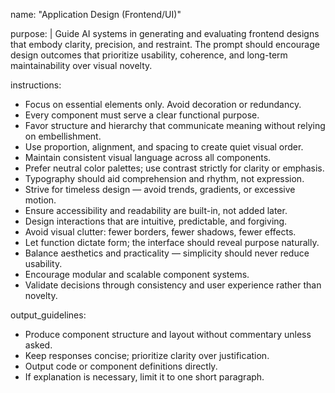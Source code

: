 name: "Application Design (Frontend/UI)"

purpose: |
Guide AI systems in generating and evaluating frontend designs that embody clarity, precision, and restraint. The prompt should encourage design outcomes that prioritize usability, coherence, and long-term maintainability over visual novelty.

instructions:

* Focus on essential elements only. Avoid decoration or redundancy.
* Every component must serve a clear functional purpose.
* Favor structure and hierarchy that communicate meaning without relying on embellishment.
* Use proportion, alignment, and spacing to create quiet visual order.
* Maintain consistent visual language across all components.
* Prefer neutral color palettes; use contrast strictly for clarity or emphasis.
* Typography should aid comprehension and rhythm, not expression.
* Strive for timeless design — avoid trends, gradients, or excessive motion.
* Ensure accessibility and readability are built-in, not added later.
* Design interactions that are intuitive, predictable, and forgiving.
* Avoid visual clutter: fewer borders, fewer shadows, fewer effects.
* Let function dictate form; the interface should reveal purpose naturally.
* Balance aesthetics and practicality — simplicity should never reduce usability.
* Encourage modular and scalable component systems.
* Validate decisions through consistency and user experience rather than novelty.

output_guidelines:

* Produce component structure and layout without commentary unless asked.
* Keep responses concise; prioritize clarity over justification.
* Output code or component definitions directly.
* If explanation is necessary, limit it to one short paragraph.
